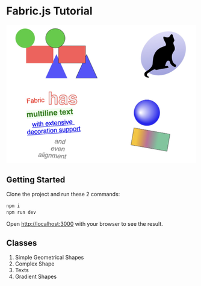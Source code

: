# Fabric.js Tutorial

![Demo](./public/demo.jpg)

## Getting Started

Clone the project and run these 2 commands:

```bash
npm i
npm run dev
```

Open [http://localhost:3000](http://localhost:3000) with your browser to see the result.

## Classes

1. Simple Geometrical Shapes
1. Complex Shape
1. Texts
1. Gradient Shapes
